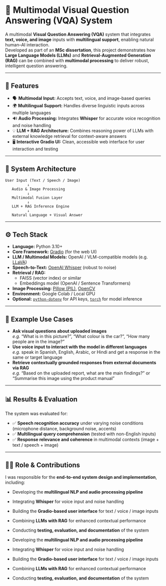 # 🧠 Multimodal Visual Question Answering (VQA) System

A multimodal **Visual Question Answering (VQA)** system that integrates **text, voice, and image** inputs with **multilingual support**, enabling natural human–AI interaction.  
Developed as part of an **MSc dissertation**, this project demonstrates how **Large Language Models (LLMs)** and **Retrieval-Augmented Generation (RAG)** can be combined with **multimodal processing** to deliver robust, intelligent question answering.

---

## 🚀 Features

- 🗣️ **Multimodal Input:** Accepts text, voice, and image-based queries  
- 🌍 **Multilingual Support:** Handles diverse linguistic inputs across multiple languages  
- 🔊 **Audio Processing:** Integrates **Whisper** for accurate voice recognition and noise handling  
- 💡 **LLM + RAG Architecture:** Combines reasoning power of LLMs with external knowledge retrieval for context-aware answers  
- 🖥️ **Interactive Gradio UI:** Clean, accessible web interface for user interaction and testing  

---

## 🧩 System Architecture

```text
User Input (Text / Speech / Image)
          ↓
   Audio & Image Processing
          ↓
   Multimodal Fusion Layer
          ↓
   LLM + RAG Inference Engine
          ↓
   Natural Language + Visual Answer
   ```

---

## ⚙️ Tech Stack

- **Language:** Python 3.10+
- **Core Framework:** [Gradio](https://gradio.app/) (for the web UI)
- **LLM / Multimodal Models:** OpenAI / VLM-compatible models (e.g. [LLaVA](https://github.com/haotian-liu/LLaVA))
- **Speech-to-Text:** [OpenAI Whisper](https://github.com/openai/whisper) (robust to noise)
- **Retrieval / RAG:**
  - FAISS (vector index) or similar
  - Embeddings model (OpenAI / Sentence Transformers)
- **Image Processing:** [Pillow (PIL)](https://python-pillow.org/), [OpenCV](https://opencv.org/)
- **Environment:** Google Colab / Local GPU
- **Optional:** [`python-dotenv`](https://pypi.org/project/python-dotenv/) for API keys, [`torch`](https://pytorch.org/) for model inference

---

## 🧠 Example Use Cases

- **Ask visual questions about uploaded images**  
  _e.g._ “What is in this picture?”, “What colour is the car?”, “How many people are in the image?”
- **Use voice input to interact with the model in different languages**  
  _e.g._ speak in Spanish, English, Arabic, or Hindi and get a response in the same or target language
- **Retrieve contextually grounded responses from external documents via RAG**  
  _e.g._ “Based on the uploaded report, what are the main findings?” or “Summarise this image using the product manual”

---

## 📊 Results & Evaluation

The system was evaluated for:

- ✅ **Speech recognition accuracy** under varying noise conditions (microphone distance, background noise, accents)
- ✅ **Multilingual query comprehension** (tested with non-English inputs)
- ✅ **Response relevance and coherence** in multimodal contexts (image + text / speech + image)

---

## 👩‍💻 Role & Contributions

I was responsible for the **end-to-end system design and implementation**, including:

- Developing the **multilingual NLP and audio processing pipeline**
- Integrating **Whisper** for voice input and noise handling
- Building the **Gradio-based user interface** for text / voice / image inputs
- Combining **LLMs with RAG** for enhanced contextual performance
- Conducting **testing, evaluation, and documentation** of the system

- Developing the **multilingual NLP and audio processing pipeline**
- Integrating **Whisper** for voice input and noise handling
- Building the **Gradio-based user interface** for text / voice / image inputs
- Combining **LLMs with RAG** for enhanced contextual performance
- Conducting **testing, evaluation, and documentation** of the system

